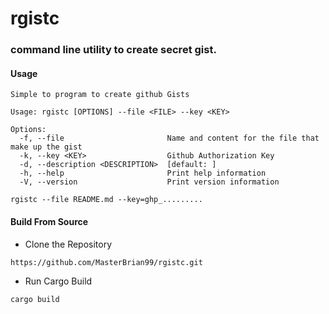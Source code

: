 # rgistc

### command line utility to create secret gist.

#### Usage

```
Simple to program to create github Gists

Usage: rgistc [OPTIONS] --file <FILE> --key <KEY>

Options:
  -f, --file                       Name and content for the file that make up the gist
  -k, --key <KEY>                  Github Authorization Key
  -d, --description <DESCRIPTION>  [default: ]
  -h, --help                       Print help information
  -V, --version                    Print version information

```

```
rgistc --file README.md --key=ghp_.........
```

#### Build From Source

- Clone the Repository

```
https://github.com/MasterBrian99/rgistc.git
```

- Run Cargo Build

```
cargo build
```
